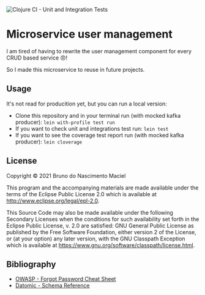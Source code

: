 ![Clojure CI - Unit and Integration Tests](https://github.com/macielti/todo-list-api-clojure/actions/workflows/github_actions.yml/badge.svg)

# Microservice user management

I am tired of having to rewrite the user management component for every CRUD based service 😠!

So I made this microservice to reuse in future projects.

## Usage

It's not read for producition yet, but you can run a local version:

- Clone this repository and in your terminal run (with mocked kafka producer): `lein with-profile test run`
- If you want to check unit and integrations test run: `lein test`
- If you want to see the coverage test report run (with mocked kafka producer): `lein cloverage`

## License

Copyright © 2021 Bruno do Nascimento Maciel

This program and the accompanying materials are made available under the terms of the Eclipse Public License 2.0 which
is available at
http://www.eclipse.org/legal/epl-2.0.

This Source Code may also be made available under the following Secondary Licenses when the conditions for such
availability set forth in the Eclipse Public License, v. 2.0 are satisfied: GNU General Public License as published by
the Free Software Foundation, either version 2 of the License, or (at your option) any later version, with the GNU
Classpath Exception which is available at https://www.gnu.org/software/classpath/license.html.

## Bibliography
- [OWASP - Forgot Password Cheat Sheet](https://cheatsheetseries.owasp.org/cheatsheets/Forgot_Password_Cheat_Sheet.html)
- [Datomic - Schema Reference](https://docs.datomic.com/cloud/schema/schema-reference.html)
